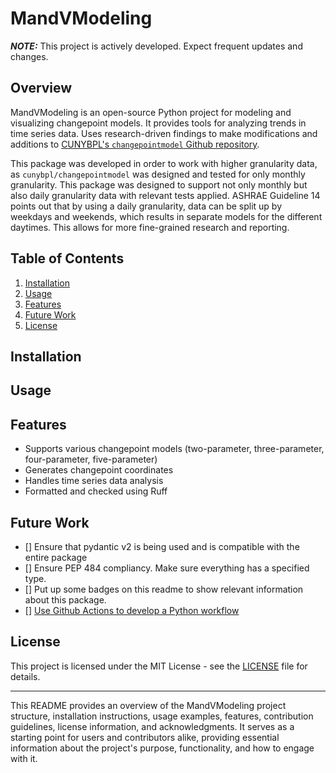 # MandVModeling

**_NOTE:_** This project is actively developed. Expect frequent updates and changes.

## Overview

MandVModeling is an open-source Python project for modeling and visualizing changepoint models. It provides tools for analyzing trends in time series data. Uses research-driven findings to make modifications and additions to [CUNYBPL's `changepointmodel` Github repository](https://github.com/cunybpl/changepointmodel).

This package was developed in order to work with higher granularity data, as `cunybpl/changepointmodel` was designed and tested for only monthly granularity. This package was designed to support not only monthly but also daily granularity data with relevant tests applied. ASHRAE Guideline 14 points out that by using a daily granularity, data can be split up by weekdays and weekends, which results in separate models for the different daytimes. This allows for more fine-grained research and reporting.

## Table of Contents

1. [Installation](#installation)
2. [Usage](#usage)
3. [Features](#features)
4. [Future Work](#future-work)
5. [License](#license)

## Installation

## Usage

## Features

- Supports various changepoint models (two-parameter, three-parameter, four-parameter, five-parameter)
- Generates changepoint coordinates
- Handles time series data analysis
- Formatted and checked using Ruff

## Future Work

- [] Ensure that pydantic v2 is being used and is compatible with the entire package
- [] Ensure PEP 484 compliancy. Make sure everything has a specified type.
- [] Put up some badges on this readme to show relevant information about this package.
- [] [Use Github Actions to develop a Python workflow](https://docs.github.com/en/actions/use-cases-and-examples/building-and-testing/building-and-testing-python)

## License

This project is licensed under the MIT License - see the [LICENSE](LICENSE) file for details.

---

This README provides an overview of the MandVModeling project structure, installation instructions, usage examples, features, contribution guidelines, license information, and acknowledgments. It serves as a starting point for users and contributors alike, providing essential information about the project's purpose, functionality, and how to engage with it.